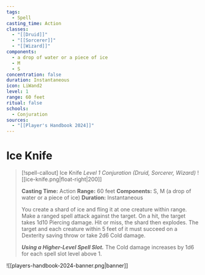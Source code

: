 ```yaml
---
tags:
  - Spell
casting_time: Action
classes:
  - "[[Druid]]"
  - "[[Sorcerer]]"
  - "[[Wizard]]"
components:
  - a drop of water or a piece of ice
  - M
  - S
concentration: false
duration: Instantaneous
icon: LiWand2
level: 1
range: 60 feet
ritual: false
schools:
  - Conjuration
sources:
  - "[[Player's Handbook 2024]]"
---
```


# Ice Knife

>[!spell-callout] Ice Knife
>_Level 1 Conjuration (Druid, Sorcerer, Wizard)_
>![[ice-knife.png|float-right|200]]
>
>**Casting Time:** Action
>**Range:** 60 feet
>**Components:** S, M (a drop of water or a piece of ice)
>**Duration:** Instantaneous
>
>You create a shard of ice and fling it at one creature within range. Make a ranged spell attack against the target. On a hit, the target takes 1d10 Piercing damage. Hit or miss, the shard then explodes. The target and each creature within 5 feet of it must succeed on a Dexterity saving throw or take 2d6 Cold damage.
>
>**_Using a Higher-Level Spell Slot._** The Cold damage increases by 1d6 for each spell slot level above 1.


![[players-handbook-2024-banner.png|banner]]
